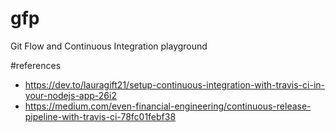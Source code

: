 # gfp
Git Flow and Continuous Integration playground

#references
- https://dev.to/lauragift21/setup-continuous-integration-with-travis-ci-in-your-nodejs-app-26i2
- https://medium.com/even-financial-engineering/continuous-release-pipeline-with-travis-ci-78fc01febf38